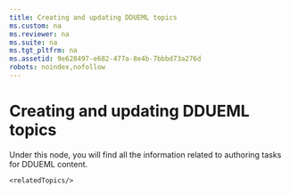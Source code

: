 ```yaml
---
title: Creating and updating DDUEML topics
ms.custom: na
ms.reviewer: na
ms.suite: na
ms.tgt_pltfrm: na
ms.assetid: 9e628497-e682-477a-8e4b-7bbbd73a276d
robots: noindex,nofollow
---
```

# Creating and updating DDUEML topics
<?xml version="1.0" encoding="UTF-8"?>
<developerConceptualDocument xmlns="http://ddue.schemas.microsoft.com/authoring/2003/5" xmlns:xsi="http://www.w3.org/2001/XMLSchema-instance" xsi:schemaLocation="http://ddue.schemas.microsoft.com/authoring/2003/5 http://dduestorage.blob.core.windows.net/ddueschema/developer.xsd">
    <introduction>
        <para>Under this node, you will find all the information related to authoring tasks for DDUEML content.</para>
    </introduction>
    
    <relatedTopics/>
</developerConceptualDocument>

